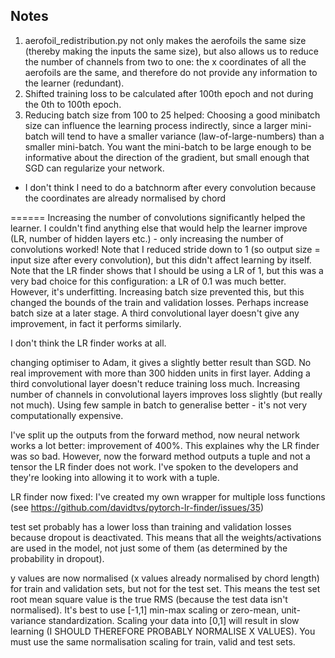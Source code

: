 ## Notes
1. aerofoil_redistribution.py not only makes the aerofoils the same size (thereby making the inputs the same size), but 
also allows us to reduce the number of channels from two to one: the x coordinates of all the aerofoils are the same, 
and therefore do not provide any information to the learner (redundant).
2. Shifted training loss to be calculated after 100th epoch and not during the 0th to 100th epoch.
3. Reducing batch size from 100 to 25 helped: Choosing a good minibatch size can influence the learning process
indirectly, since a larger mini-batch will tend to have a smaller variance (law-of-large-numbers) than a smaller
mini-batch. You want the mini-batch to be large enough to be informative about the direction of the gradient, but small
enough that SGD can regularize your network.


- I don't think I need to do a batchnorm after every convolution because the coordinates are already normalised by chord

======
Increasing the number of convolutions significantly helped the learner. I couldn't find anything else that would help 
the learner improve (LR, number of hidden layers etc.) - only increasing the number of convolutions worked! Note that I 
reduced stride down to 1 (so output size = input size after every convolution), but this didn't affect learning by 
itself. Note that the LR finder shows that I should be using a LR of 1, but this was a very bad choice for this 
configuration: a LR of 0.1 was much better. However, it's underfitting. Increasing batch size prevented this, but this 
changed the bounds of the train and validation losses. Perhaps increase batch size at a later stage. A third 
convolutional layer doesn't give any improvement, in fact it performs similarly.

I don't think the LR finder works at all.

changing optimiser to Adam, it gives a slightly better result than SGD. No real improvement with more than 300 hidden 
units in first layer. Adding a third convolutional layer doesn't reduce training loss much. Increasing number of 
channels in convolutional layers improves loss slightly (but really not much). Using few sample in batch to generalise 
better - it's not very computationally expensive.

I've split up the outputs from the forward method, now neural network works a lot better: improvement of 400%. This 
explaines why the LR finder was so bad. However, now the forward method outputs a tuple and not a tensor the LR finder 
does not work. I've spoken to the developers and they're looking into allowing it to work with a tuple.

LR finder now fixed: I've created my own wrapper for multiple loss functions (see https://github.com/davidtvs/pytorch-lr-finder/issues/35)

test set probably has a lower loss than training and validation losses because dropout is deactivated. This means that
all the weights/activations are used in the model, not just some of them (as determined by the probability in dropout).

y values are now normalised (x values already normalised by chord length) for train and validation sets, but not for 
the test set. This means the test set root mean square value is the true RMS (because the test data isn't normalised).
It's best to use [-1,1] min-max scaling or zero-mean, unit-variance standardization. Scaling your data into [0,1] will 
result in slow learning (I SHOULD THEREFORE PROBABLY NORMALISE X VALUES). You must use the same normalisation scaling for train, valid and test sets.